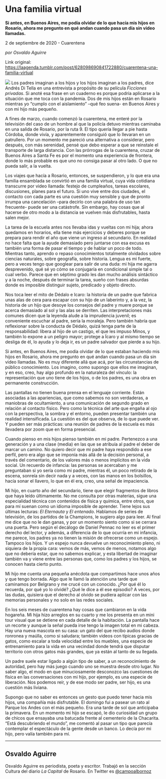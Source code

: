 # Una familia virtual

**Si antes, en Buenos Aires, me podía olvidar de lo que hacía mis hijos en Rosario, ahora me pregunto en qué andan cuando pasa un día sin video llamadas.**

2 de septiembre de 2020 - Cuarentena

_por Osvaldo Aguirre_

Link original: https://laagenda.tumblr.com/post/628098690841722880/cuarentena-una-familia-virtual

![](https://64.media.tumblr.com/a5497e1ef749f85f269a882bb3ab4270/59a947bafcf7bf52-a4/s500x750/f2ca0c705e20a3004633882f065afe47bada6cf9.jpg)
Los padres imaginan a los hijos y los hijos imaginan a los padres, dice Andrés Di Tella en una entrevista a propósito de su película *Ficciones privadas*. Si anoté esa frase en un cuaderno es porque podría aplicarse a la situación que me toca con la pandemia. Dos de mis hijos están en Rosario mientras yo “cumplo con el aislamiento” –qué feo suena- en Buenos Aires y con mi hijo más pequeño.

A fines de marzo, cuando comenzó la cuarentena, me enteré por la televisión del caso de un hombre al que la policía detuvo mientras caminaba en una salida de Rosario, por la ruta 9. El tipo quería llegar a pie hasta Córdoba, donde vivía, y aparentemente consiguió que lo llevaran en un patrullero. Por un momento me pareció una alternativa a considerar, pero después, con más serenidad, pensé que debo esperar a que se reinstale el transporte de larga distancia. Con las prórrogas de la cuarentena, cruzar de Buenos Aires a Santa Fe es por el momento una experiencia de frontera, donde lo más probable es que uno no consiga pasar al otro lado. O que no pueda salir, a la vuelta.

Los viajes que hacía a Rosario, entonces, se suspendieron, y lo que era una familia ensamblada se convirtió en una familia virtual, cuya vida cotidiana transcurre por video llamada: festejo de cumpleaños, tareas escolares, discusiones, planes para el futuro. Si uno vive entre dos ciudades, el contacto con cada parte es una cuestión muy sensible y que de pronto irrumpa una cancelación –para decirlo con una palabra de uso tan frecuente- puede ser una catástrofe. Sin embargo, hay cosas que al hacerse de otro modo a la distancia se vuelven más disfrutables, hasta salen mejor.

La tarea de la escuela antes nos llevaba idas y vueltas con mi hija; ahora quedamos en horarios, ella tiene más ejercicios y deberes porque se prepara para rendir el año que viene un ingreso al secundario. En realidad no hace falta que la ayude demasiado pero juntarse con esa excusa es también una forma de pasar el tiempo y de hablar un poco de todo. Mientras tanto, aprendo o repaso conocimientos totalmente olvidados sobre ciencias naturales, sobre geografía, sobre historia. Lengua es mi fuerte, pero a veces tengo que googlear para salir de una duda: mi hija me agarra desprevenido, qué sé yo cómo se conjugaría en condicional simple tal o cual verbo. Parece que en séptimo grado les dan mucho análisis sintáctico y a la noche, después de terminar la tarea, sueño con frases absurdas donde es imposible distinguir sujeto, predicado y objeto directo.

Nos toca leer el mito de Dédalo e Icaro: la historia de un padre que fabrica unas alas de cera para escapar con su hijo de un laberinto y, a la vez, la historia de un hijo que desoye los consejos del padre y muere porque se acerca demasiado al sol y las alas se derriten. Las interpretaciones más comunes dicen que la leyenda alude a la imprudencia juvenil; es conveniente escuchar al padre, sería la moraleja. Pero también habría que reflexionar sobre la conducta de Dédalo, quizá tenga parte de la responsabilidad: libera al hijo de un castigo, el que les impuso Minos, y también lo expone a un peligro mayor; protege a Ícaro y al mismo tiempo se desliga de él, lo ayuda y lo deja ir, es un padre salvador que pierde a su hijo.

Si antes, en Buenos Aires, me podía olvidar de lo que estaban haciendo mis hijos en Rosario, ahora me pregunto en qué andan cuando pasa un día sin video llamadas. No es muy diferente allá que acá, por las circunstancias de público conocimiento. Los imagino, como supongo que ellos me imaginan, y en eso, creo, hay algo profundo en la naturaleza del vínculo: la representación que uno tiene de los hijos, o de los padres, es una obra en permanente construcción.

Las pantallas no tienen buena prensa en el lenguaje corriente. Están asociadas a las apariencias, que como sabemos no son verdaderas, a maniobras de ocultamiento, a una comunicación de segundo grado en relación al contacto físico. Pero como la técnica del arte que engaña al ojo con la perspectiva, la sombra y el entorno, pueden presentar también una realidad intensificada. La cuestión es del que observa, de lo que puede ver. Y pueden ser más prácticas: una reunión de padres de la escuela es más llevadera por zoom que en forma presencial.

Cuando pienso en mis hijos pienso también en mi padre. Pertenezco a una generación y a una clase (media) en las que se atribuía al padre el deber de marcar un camino. No quiero decir que mi padre haya respondido a ese perfil, pero era algo que se imponía más allá de la decisión personal, a través del comentario, de los valores más o menos implícitos en la vida social. Un recuerdo de infancia: las personas se acercaban y me preguntaban si yo sería como mi padre, mientras él, un poco retirado de la escena, sonreía sin decir nada y a veces, con las manos en los bolsillos, hacía sonar el llavero, lo que en él era, creo, una señal de impaciencia.

Mi hijo, en cuarto año del secundario, tiene que elegir fragmentos de libros que haya leído últimamente. No me consulta por otras materias, sigue una especialidad técnica con contenidos de física y química, entre otros, que para mí suenan como un idioma imposible de aprender. Tiene lejos sus últimas lecturas: *El Eternauta* y *El entenado*. Hablamos de series de televisión, de los partidos de la Champions, le sugiero algo para leer. Al final me dice que no le dan ganas, y por un momento siento como si se cerrara una puerta. Pero según el decálogo de Daniel Pennac no leer es el primer derecho del lector, y además, a diferencia de lo que ocurría en mi infancia, me parece, los padres ya no tienen la misión de ofrecerse como un espejo. Tampoco los hijos. Y un espejo nunca devuelve un reconocimiento pleno, ni siquiera de la propia cara: vemos de más, vemos de menos, notamos algo que no debería estar, que no sabemos explicar, y esta libertad de imaginar también va y viene entre las personas que, como los padres y los hijos, se conocen hasta cierto punto.

Mi hijo me cuenta una pequeña anécdota que compartimos hace unos años y que tengo borrada. Algo que le llamó la atención una tarde que caminamos por Belgrano y me crucé con un conocido. ¿Por qué él lo recuerda, por qué yo lo olvidé? ¿Qué le dice a él ese episodio? A veces, por las dudas, quisiera que el derecho al olvido se pudiera aplicar con las memorias personales y no solo en las redes sociales.

En los seis meses de cuarentena hay cosas que cambiaron en la vida hogareña. Mi hija hizo arreglos en su cuarto y me los presenta en un mini tour visual que se detiene en cada detalle de la habitación. La pantalla hace un recorte y aunque la señal pueda irse tengo la imagen total en mi cabeza. Hay una nueva mascota en su casa: un gato del que recibo audios donde ronronea y maúlla, como si saludara; también videos con típicas gracias de gatos, como escalar a toda velocidad entre los muebles, una especie de entrenamiento para la vida en una vecindad donde tendrá que disputar territorio con otros gatos más grandes, que ya están al tanto de su llegada.

Un padre suele estar ligado a algún tipo de saber, a un reconocimiento de autoridad, pero hay más juego cuando uno se muestra desde otro lugar. No saber algo, el modo en que minuciosamente desconozco las cuestiones de física en las conversaciones con mi hijo, por ejemplo, es una especie de liberación. Nos podemos reír, y de ese modo ser padre, ser hijo, es una cuestión más liviana.

Supongo que no saber es entonces un gesto que puedo tener hacia mis hijos, una compañía más disfrutable. El domingo fui a pasear un rato al Parque los Andes con el más pequeño. Era una tarde de sol que anticipaba la primavera. En un momento mi hijo se escapó, le dio curiosidad un grupo de chicos que ensayaba una batucada frente al cementerio de la Chacarita. “Está descubriendo el mundo”, me comentó al pasar un tipo que parecía contemplar el espectáculo de la gente desde un banco. Lo decía por mi hijo, pero valía también para mí. 

  




---

Osvaldo Aguirre
---------------

 Osvaldo Aguirre es periodista, poeta y escritor. Trabajó en la sección Cultura del diario *La Capital* de Rosario. En Twitter es [@campoalbornoz](https://twitter.com/campoalbornoz) 

